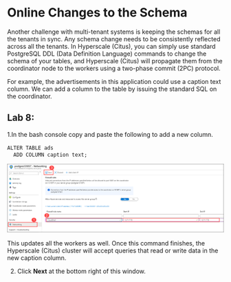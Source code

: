 # Online Changes to the Schema

Another challenge with multi-tenant systems is keeping the schemas for all the tenants in sync. Any schema change needs to be consistently reflected across all the tenants. In Hyperscale (Citus), you can simply use standard PostgreSQL DDL (Data Definition Language) commands to change the schema of your tables, and Hyperscale (Citus) will propagate them from the coordinator node to the workers using a two-phase commit (2PC) protocol.

For example, the advertisements in this application could use a caption text column. We can add a column to the table by issuing the standard SQL on the coordinator.

## Lab 8: 

1.In the bash console copy and paste the following to add a new column.

```
ALTER TABLE ads 
  ADD COLUMN caption text; 
```

  ![](Images/firewall.png)

This updates all the workers as well. Once this command finishes, the Hyperscale (Citus) cluster will accept queries that read or write data in the new caption column.

2.	Click **Next** at the bottom right of this window.
